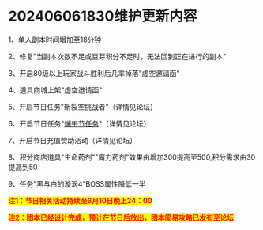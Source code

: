 # 202406061830维护更新内容

1、单人副本时间增加至18分钟

&#x20;2、修复"当副本次数不足或豆芽积分不足时，无法回到正在进行的副本"&#x20;

3、开启80级以上玩家战斗胜利后几率掉落"虚空邀请函"&#x20;

4、道具商城上架"虚空邀请函"&#x20;

5、开启节日任务"新裂空挑战者"（详情见论坛）&#x20;

6、开启节日任务"[端午节任务](broken-reference)"（详情见论坛）&#x20;

7、开启节日充值赞助活动（详情见论坛）&#x20;

8、积分商店道具"生命药剂""魔力药剂"效果由增加300提高至500,积分需求由30提高到50&#x20;

9、任务"黑与白的漩涡4"BOSS属性降低一半

<mark style="color:red;">**注1：节日相关活动持续至6月10日晚上24：00**</mark>&#x20;

<mark style="color:red;">**注2：团本已经设计完成，预计在节日后放出，团本简易攻略已发布至论坛**</mark>
